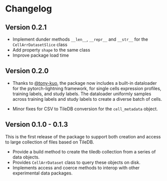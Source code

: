 # Changelog

## Version 0.2.1

* Implement dunder methods `__len__`,  `__repr__` and `__str__` for the `CellArrDatasetSlice` class
* Add property `shape` to the same class
* Improve package load time


## Version 0.2.0

- Thanks to [@tony-kuo](https://github.com/tony-kuo), the package now includes a built-in dataloader for the pytorch-lightning framework,
for single cells expression profiles, training labels, and study labels. The dataloader uniformly samples across training labels and study labels to create a diverse batch of cells.

- Minor fixes for CSV to TileDB conversion for the `cell_metadata` object.

## Version 0.1.0 - 0.1.3

This is the first release of the package to support both creation and access to large
collection of files based on TileDB.

- Provide a build method to create the tiledb collection from a series of data objects.
- Provides `CellArrDataset` class to query these objects on disk.
- Implements access and coerce methods to interop with other experimental data packages.
